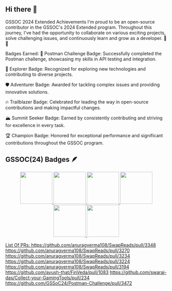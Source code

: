 ## Hi there 👋
GSSOC 2024 Extended Achievements
I'm proud to be an open-source contributor in the GSSOC's 2024 Extended program. Throughout this journey, I've had the opportunity to collaborate on various exciting projects, solve challenging issues, and continuously learn and grow as a developer. 🚀🌐

Badges Earned:
🏅 Postman Challenge Badge: Successfully completed the Postman challenge, showcasing my skills in API testing and integration.

🧭 Explorer Badge: Recognized for exploring new technologies and contributing to diverse projects.

🛡️ Adventurer Badge: Awarded for tackling complex issues and providing innovative solutions.

🔥 Trailblazer Badge: Celebrated for leading the way in open-source contributions and making impactful changes.

🏔️ Summit Seeker Badge: Earned by consistently contributing and striving for excellence in every task.

🏆 Champion Badge: Honored for exceptional performance and significant contributions throughout the GSSOC program.
## GSSOC(24) Badges 🪶
<div style='display:flex; align-items:center; gap: 10px;' align='center'><a href="https://gssoc.girlscript.tech/leaderboard">
<img src="https://raw.githubusercontent.com/GSSoC24/Postman-Challenge/main/docs/assets/Postman%20White.png" width="100px" height="100px" /> 
  <img src="https://raw.githubusercontent.com/GSSoC24/Postman-Challenge/main/docs/assets/1.png" width="100px" height="100px" />
  <img src="https://raw.githubusercontent.com/GSSoC24/Postman-Challenge/main/docs/assets/2.png" width="100px" height="100px" />
  <img src="https://raw.githubusercontent.com/GSSoC24/Postman-Challenge/main/docs/assets/3.png" width="100px" height="100px" />
  <img src="https://raw.githubusercontent.com/GSSoC24/Postman-Challenge/main/docs/assets/4.png" width="100px" height="100px" />
   <img src="https://raw.githubusercontent.com/GSSoC24/Postman-Challenge/main/docs/assets/5.png" width="100px" height="100px" />
</div>

List Of PRs:
https://github.com/anuragverma108/SwapReads/pull/3348
https://github.com/anuragverma108/SwapReads/pull/3270
https://github.com/anuragverma108/SwapReads/pull/3234
https://github.com/anuragverma108/SwapReads/pull/3224
https://github.com/anuragverma108/SwapReads/pull/3194
https://github.com/ayush-that/FinVeda/pull/1083
https://github.com/swaraj-das/Collect-your-GamingTools/pull/234
https://github.com/GSSoC24/Postman-Challenge/pull/3472

